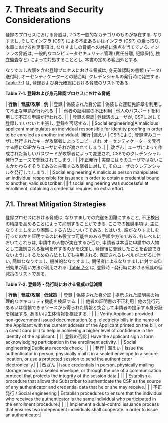 <a name="sec7"></a>

# 7. Threats and Security Considerations

登録のプロセスにおける脅威は, 2つの一般的なカテゴリのものが存在する. なりすまし, そしてインフラ (CSP) による不正あるいはインフラ (CSP) の乗っ取り. 本章における推奨事項は, なりすましの脅威への対処に焦点を当てている. インフラの脅威は, 一般的なコンピュータセキュリティ管理 (責任分離, 記録保持, 独立監査など) によって対処することとし, 本書の定める範囲外とする.

<!-- There are two general categories of threats to the enrollment process: impersonation and either compromise or malfeasance of the infrastructure (CSPs). This recommendation focuses on addressing impersonation threats. Infrastructure threats are addressed by normal computer security controls (e.g., separation of duties, record keeping, independent audits) and are outside the scope of this document. -->

なりすまし攻撃を含む登録プロセスにおける脅威は, 身元確認時の書類 (データ) 送付時, オーセンティケーターとの結合時, クレデンシャルの発行時に発生する. [Table 7-1](#63aSec7-Table1) は, 登録および身元確認における脅威のリストである.

<!-- The threats to the enrollment process include impersonation attacks and threats to the transport mechanisms for identity proofing, and authenticator binding, and credential issuance. [Table 7-1](#63aSec7-Table1) lists the threats related to enrollment and identity proofing. -->

<a name="63aSec7-Table1"></a>

<div class="text-center" markdown="1">

**Table 7-1.  登録および身元確認プロセスにおける脅威**
<!-- **Table 7-1.  Enrollment and Identity Proofing Threats** -->

</div>

| **行動**   |     **脅威/攻撃**  | **例** |
|登録 | 偽装された身分証 | 偽装した運転免許章を利用して不正な申請が行われる. |
| | 他者の証明書の不正利用 | 他人のパスポートを利用して不正な申請が行われる. |
| | 登録の否認| 登録済のユーザが, CSPに対して登録していないと主張し, 登録を否認する. |
||Social engineering|A malicious applicant manipulates an individual responsible for identity proofing in order to be enrolled as another individual.
|発行 |漏えい | CSPにより, 登録済みユーザに発行されたキーが攻撃者によってコピーされ, オーセンティケーターを発行する際にCSPからユーザにそれが渡されてしまう. |
| |改ざん | ユーザによって作成された新しいパスワードが攻撃者によって変更され, CSPでのクレデンシャル発行フェーズで登録されてしまう. |
| |不正発行 | 実際にはそのユーザではないにもかかわらずそうであると主張する攻撃者に対して, そのユーザのクレデンシャルを発行してしまう. |
||Social engineering|A malicious person manipulates an individual responsible for issuance in order to obtain a credential bound to another, valid subscriber.
|||If social engineering was successful at enrollment, obtaining a credential requires no extra effort.

<!--
|**Activity**   |     **Threat/Attack**  | **Example** |
|---------------|------------------------|------------------|
|Enrollment | Falsified identity proofing evidence | An applicant claims an incorrect identity by using a forged driver's license.|
| | Fraudulent use of another's identity | An applicant uses a passport associated with a different individual
| | Repudiation of enrollment | A subscriber denies enrollment, claiming that he or she did not enroll with the CSP.|
||Social engineering|A malicious applicant manipulates an individual responsible for identity proofing in order to be enrolled as another individual.
|Issuance|Disclosure | A key created by the CSP for a Subscriber is copied by an attacker as it is transported from the CSP to the subscriber during authenticator issuance.|
| |Tampering | A new password created by the subscriber is modified by an attacker as it is being submitted to the CSP during the credential issuance phase.
| |Unauthorized issuance | A person claiming to be the subscriber (but in reality is not the subscriber) is issued credentials for that subscriber.
||Social engineering|A malicious person manipulates an individual responsible for issuance in order to obtain a credential bound to another, valid subscriber.
|||If social engineering was successful at enrollment, obtaining a credential requires no extra effort.
-->

## 7.1. Threat Mitigation Strategies

登録プロセスにおける脅威は, なりすましでの完遂を困難にすること, 不正検出の精度を高めることによって抑制することができる. ここでの推奨事項は, 主になりすましをより困難にする方法についてである. とはいえ, 誰がなりすましを行ったのかを証明するのにも役立つ可能性のある手順や方法である. 各レベルにおいてこれらは, 申請中の人物が実在するか否か, 申請者は本当に申請中の人物として識別される権利を有するのかを決定し, 登録後に登録したことを否認できないようにするための方法としても採用される. 保証されるレベルが上がるに伴い, 簡単ななりすまし, 機械的ななりすまし, 関係者によるなりすましに対する抑制効果が高い方法が利用される. [Table 7-2](#63aSec7-Table2) は, 登録時・発行時における脅威の低減策のリストである.

<!-- Enrollment threats can be deterred by making impersonation more difficult to accomplish or by increasing the likelihood of detection. This recommendation deals primarily with methods for making impersonation more difficult; however, it does prescribe certain methods and procedures that may help to prove who carried out an impersonation. At each level, methods are employed to determine that a person with the claimed identity exists, that the Applicant is the person who is entitled to the claimed identity, and that the Applicant cannot later repudiate the enrollment. As the level of assurance increases, the methods employed provide increasing resistance to casual, systematic and
insider impersonation. [Table 7-2](#63aSec7-Table2) lists strategies for mitigating threats
to the enrollment and issuance processes. -->


<a name="63aSec7-Table2"></a>

<div class="text-center" markdown="1">

**Table 7-2.  登録時・発行時における脅威の低減策**
<!-- **Table 7-2.  Enrollment and Issuance Threat Mitigation Strategies** -->

</div>

| **行動**   |     **脅威/攻撃**  | **低減策** |
| 登録 | 偽装された身分証 | 提示された証明書の物理的なセキュリティ機能を検証する. |
| | 他者の証明書の不正利用 | 他の発行元あるいは信頼できるソースから得られた情報と突合して申請者の提示する身分証を検証する, あるいは生体情報を検証する. |
| | | Verify Applicant-provided non-government issued documentation  (e.g. electricity bills in the name of the Applicant with the current address of the Applicant printed on the bill, or a credit card bill)  to help in achieving a higher level of confidence in the identity of the applicant. |
| | 登録の否認 | Have the applicant sign a form acknowledging participation in the enrollment activity. |
||Social engineering|Duplicate records check.
| | |
| 発行 | 漏えい | Issue the authenticator in person, physically mail it in a sealed envelope to a secure location, or use a protected session to send the authenticator electronically.|
| | 改ざん | Issue credentials in person, physically mailing storage media in a sealed envelope, or through the use of a communication protocol that protects the integrity of the session data.|
| | | Establish a procedure that allows the Subscriber to authenticate the CSP as the source of any authenticator and credential data that he or she may receive.|
| | 不正発行 / Social engineering | Establish procedures to ensure that the individual who receives the authenticator is the same individual who participated in the enrollment procedure.|
| | | Implement a dual-control issuance process that ensures two independent individuals shall cooperate in order to issue an authenticator.|

<!--
| **Activity** | **Threat/Attack** | **Mitigation Strategy** |
|--------------|-------------------|-------------------------|
| Enrollment | Falsified identity proofing evidence | CSP validates physical security features of presented evidence.
| | | CSP validates personal details in the evidence with the issuer or other authoritative source.
| | Fraudulent use of another's identity | CSP verifies identity evidence or biometric of applicant against information on evidence or obtained from issuer or other authoritative source.
| | | Verify Applicant-provided non-government issued documentation (e.g. electricity bills in the name of the Applicant with the current address of the Applicant printed on the bill, or a credit card bill) to help in achieving a higher level of confidence in the identity of the applicant. |
| | Repudiation of enrollment | Have the applicant sign a form acknowledging participation in the enrollment activity. |
||Social engineering|Duplicate records check.
| |
| Issuance | Disclosure | Issue the authenticator in person, physically mail it in a sealed envelope to a secure location, or use a protected session to send the authenticator electronically.
| | Tampering | Issue credentials in person, physically mailing storage media in a sealed envelope, or through the use of a communication protocol that protects the integrity of the session data.
| | | Establish a procedure that allows the Subscriber to authenticate the CSP as the source of any authenticator and credential data that he or she may receive.
| | Unauthorized issuance/Social engineering | Establish procedures to ensure that the individual who receives the authenticator is the same individual who participated in the enrollment procedure.
| | | Implement a dual-control issuance process that ensures two independent individuals shall cooperate in order to issue an authenticator.
-->
